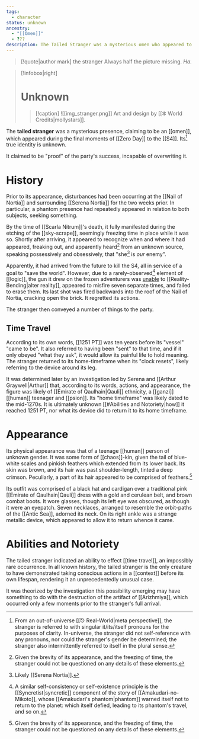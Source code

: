 ```yaml
---
tags:
  - character
status: unknown
ancestry:
  - "[[Omen]]"
  - ???
description: The Tailed Stranger was a mysterious omen who appeared to the S4 on Zero Day.
---
```

>[!quote|author mark] the stranger
>Always half the picture missing. *Ha.*

>[!infobox|right]
># Unknown
>>[!caption]
>>![[img_stranger.png]]
>>Art and design by [[✼ World Credits|mollystars]].

The **tailed stranger** was a mysterious presence, claiming to be an [[omen]], which appeared during the final moments of [[Zero Day]] to the [[S4]]. Its[^1] true identity is unknown.

It claimed to be "proof" of the party's success, incapable of overwriting it.


# History
Prior to its appearance, disturbances had been occurring at the [[Nail of Nortia]] and surrounding [[Serena Nortia]] for the two weeks prior. In particular, a phantom presence had repeatedly appeared in relation to both subjects, seeking something.

By the time of [[Scarla Nitrum]]'s death, it fully manifested during the etching of the [[sky-scrape]], seemingly freezing time in place while it was so. Shortly after arriving, it appeared to recognize when and where it had appeared, freaking out, and apparently heard[^2] from an unknown source, speaking possessively and obsessively, that "she[^3] is *our* enemy".

Apparently, it had arrived from the future to kill the S4, all in service of a goal to "save the world". However, due to a rarely-observed[^4] element of [[logic]], the gun it drew on the frozen adventurers was [unable](https://en.wikipedia.org/wiki/Chronology_protection_conjecture) to [[Reality-Bending|alter reality]], appeared to misfire seven separate times, and failed to erase them. Its last shot was fired backwards into the roof of the Nail of Nortia, cracking open the brick. It regretted its actions.

The stranger then conveyed a number of things to the party.

## Time Travel
According to its own words, [[1251 PT]] was ten years before its "vessel" "came to be". It also referred to having been "sent" to that time, and if it only obeyed "what they ask", it would allow its painful life to hold meaning. The stranger returned to its home-timeframe when its "clock resets", likely referring to the device around its leg. 

It was determined later by an investigation led by Serena and [[Arthur Graywell|Arthur]] that, according to its words, actions, and appearance, the figure was likely of [[Emirate of Qaulhain|Qauli]] ethnicity, a [[ganzi]] [[human]] teenager and [[psion]]. Its "home timeframe" was likely dated to the mid-1270s. It is ultimately unknown [[#Abilities and Notoriety|how]] it reached 1251 PT, nor what its device did to return it to its home timeframe.


# Appearance
Its physical appearance was that of a teenage [[human]] person of unknown gender. It was some form of [[chaos]]-kin, given the tail of blue-white scales and pinkish feathers which extended from its lower back. Its skin was brown, and its hair was past shoulder-length, tinted a deep crimson. Peculiarly, a part of its hair appeared to be comprised of feathers.[^2]

Its outfit was comprised of a black hat and cardigan over a traditional pink [[Emirate of Qaulhain|Qauli]] dress with a gold and cerulean belt, and brown combat boots. It wore glasses, though its left eye was obscured, as though it were an eyepatch. Seven necklaces, arranged to resemble the orbit-paths of the [[Antic Sea]], adorned its neck. On its right ankle was a strange metallic device, which appeared to allow it to return whence it came.

# Abilities and Notoriety
The tailed stranger indicated an ability to effect [[time travel]], an impossibly rare occurrence. In all known history, the tailed stranger is the only creature to have demonstrated taking conscious actions in a [[context]] before its own lifespan, rendering it an unprecedentedly unusual case. 

It was theorized by the investigation this possibility emerging may have something to do with the destruction of the artifact of [[Arizhmiya]], which occurred only a few moments prior to the stranger's full arrival.


[^1]: From an out-of-universe [[⎋ Real-World|meta perspective]], the stranger is referred to with singular it/its/itself pronouns for the purposes of clarity. In-universe, the stranger did not self-reference with any pronouns, nor could the stranger's gender be determined; the stranger also intermittently referred to itself in the plural sense.
[^2]: Given the brevity of its appearance, and the freezing of time, the stranger could not be questioned on any details of these elements.
[^3]: Likely [[Serena Nortia]].
[^4]: A similar self-consistency or self-existence principle is the [[Syncretist|syncretic]] component of the story of [[Amakudari-no-Mikoto]], whose [[Amakudari's phantom|phantom]] warned itself not to return to the planet: which itself defied, leading to its phantom's travel, and so on. 